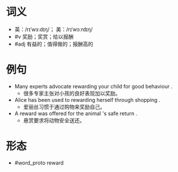# 词义
- 英：/rɪˈwɔːdɪŋ/； 美：/rɪˈwɔːrdɪŋ/
- #v 奖励；奖赏；给以报酬
- #adj 有益的；值得做的；报酬高的
# 例句
- Many experts advocate rewarding your child for good behaviour .
	- 很多专家主张对小孩的良好表现加以奖励。
- Alice has been used to rewarding herself through shopping .
	- 爱丽丝习惯于通过购物来奖励自己。
- A reward was offered for the animal 's safe return .
	- 悬赏要求将动物安全送还。
# 形态
- #word_proto reward
